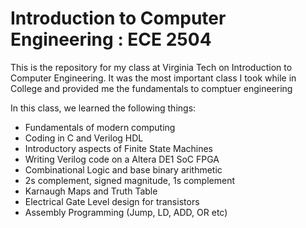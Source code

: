 # Introduction to Computer Engineering : ECE 2504
This is the repository for my class at Virginia Tech on Introduction to Computer Engineering. It was the most important class I took while in College and provided me the fundamentals to comptuer engineering

In this class, we learned the following things:
* Fundamentals of modern computing
* Coding in C and Verilog HDL
* Introductory aspects of Finite State Machines
* Writing Verilog code on a Altera DE1 SoC FPGA
* Combinational Logic and base binary arithmetic
* 2s complement, signed magnitude, 1s complement
* Karnaugh Maps and Truth Table
* Electrical Gate Level design for transistors
* Assembly Programming (Jump, LD, ADD, OR etc)

